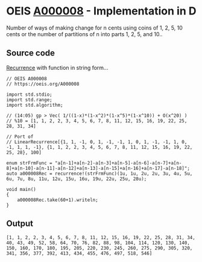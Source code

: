 # OEIS [A000008](https://oeis.org/A000008) - Implementation in D

 Number of ways of making change for n cents using coins of 1, 2, 5, 10 cents or the number of partitions of n into parts 1, 2, 5, and 10..
 
## Source code

[Recurrence](https://dlang.org/library/std/range/recurrence.html) with function in string form...

```
// OEIS A000008
// https://oeis.org/A000008

import std.stdio;
import std.range;
import std.algorithm;

// (14:05) gp > Vec( 1/((1-x)*(1-x^2)*(1-x^5)*(1-x^10)) + O(x^20) )
// %10 = [1, 1, 2, 2, 3, 4, 5, 6, 7, 8, 11, 12, 15, 16, 19, 22, 25, 28, 31, 34]

// Port of 
// LinearRecurrence[{1, 1, -1, 0, 1, -1, -1, 1, 0, 1, -1, -1, 1, 0, -1, 1, 1, -1}, {1, 1, 2, 2, 3, 4, 5, 6, 7, 8, 11, 12, 15, 16, 19, 22, 25, 28}, 100]

enum strFrmFunc = "a[n-1]+a[n-2]-a[n-3]+a[n-5]-a[n-6]-a[n-7]+a[n-8]+a[n-10]-a[n-11]-a[n-12]+a[n-13]-a[n-15]+a[n-16]+a[n-17]-a[n-18]";
auto a000008Rec = recurrence!(strFrmFunc)(1u, 1u, 2u, 2u, 3u, 4u, 5u, 6u, 7u, 8u, 11u, 12u, 15u, 16u, 19u, 22u, 25u, 28u);

void main()
{
	a000008Rec.take(60+1).writeln;
}
```
## Output

```text
[1, 1, 2, 2, 3, 4, 5, 6, 7, 8, 11, 12, 15, 16, 19, 22, 25, 28, 31, 34, 40, 43, 49, 52, 58, 64, 70, 76, 82, 88, 98, 104, 114, 120, 130, 140, 150, 160, 170, 180, 195, 205, 220, 230, 245, 260, 275, 290, 305, 320, 341, 356, 377, 392, 413, 434, 455, 476, 497, 518, 546] 
```
